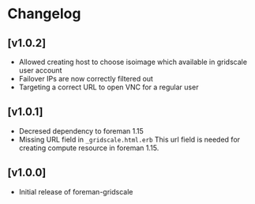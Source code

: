 # Changelog

## [v1.0.2]

- Allowed creating host to choose isoimage which available in gridscale user account
- Failover IPs are now correctly filtered out
- Targeting a correct URL to open VNC for a regular user

## [v1.0.1]

- Decresed dependency to foreman 1.15
- Missing URL field in `_gridscale.html.erb`
  This url field is needed for creating compute resource in foreman 1.15. 

## [v1.0.0] 

- Initial release of foreman-gridscale


